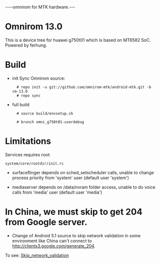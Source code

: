 ----omnirom for MTK hardware.---
# Omnirom 13.0

This is a device tree for huawei g750t01 which is based on MT6582 SoC. Powered by ferhung.
# Build

* init
  Sync Omnirom source:

        # repo init -u git://github.com/omnirom-mtk/android-mtk.git -b cm-13.0        
        # repo sync

* full build
        
        # source build/envsetup.sh

        # brunch omni_g750t01-userdebug

# Limitations

Services requires root:

`system/core/rootdir/init.rc`

  * surfaceflinger depends on sched_setscheduler calls, unable to change process priority from 'system' user (default user 'system')

  * mediaserver depends on /data/nvram folder access, unable to do voice calls from 'media' user (default user 'media')

# In China, we must skip to get 204 from Google server.
  * Change of Android 5.1 source to skip network validation in some environment like China can't connect to http://clients3.google.com/generate_204. 

  To see: 
    [Skip_network_validation](http://github.com/ferhung/Skip_network_validation)
